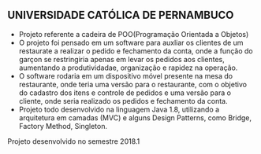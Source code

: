 ## UNIVERSIDADE CATÓLICA DE PERNAMBUCO ##

- Projeto referente a cadeira de POO(Programação Orientada a Objetos)
- O projeto foi pensado em um software para auxliar os clientes de um restaurate a realizar o pedido e fechamento da conta, onde a função do garçon se restringiria
apenas em levar os pedidos aos clientes, aumentando a produtividadae, organização e rapidez na operação.
- O software rodaria em um dispositivo móvel presente na mesa do restaurante, onde teria uma versão para o restaurante, com o objetivo do
cadastro dos itens e controle de pedidos e uma versão para o cliente, onde seria realizado os pedidos e fechamento da conta.
- Projeto todo desenvolvido na linguagem Java 1.8, utilizando a arquitetura em camadas (MVC) e alguns Design Patterns, como Bridge, Factory Method, Singleton.

Projeto desenvolvido no semestre 2018.1